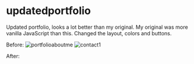 # updatedportfolio

Updated portfolio, looks a lot better than my original. My original was more vanilla JavaScript than this.
Changed the layout, colors and buttons. 

Before:
![portfolioaboutme](https://user-images.githubusercontent.com/72281065/105068541-49596680-5a3e-11eb-8966-c551aedcefe8.JPG)
![contact1](https://user-images.githubusercontent.com/72281065/105068918-a523ef80-5a3e-11eb-8735-23b923a7f16f.JPG)

After:
